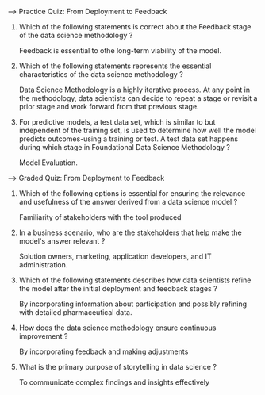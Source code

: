 --> Practice Quiz: From Deployment to Feedback

1. Which of the following statements is correct about the Feedback stage of the data science methodology ?

    Feedback is essential to othe long-term viability of the model.

2. Which of the following statements represents the essential characteristics of the data science methodology ?

    Data Science Methodology is a highly iterative process. At any point in the methodology, data scientists can decide to repeat a stage or revisit a prior stage and work forward from that previous stage.

3. For predictive models, a test data set, which is similar to but independent of the training set, is used to determine how well the model predicts outcomes-using a training or test. A test data set happens during which stage in Foundational Data Science Methodology ?

    Model Evaluation.



--> Graded Quiz: From Deployment to Feedback

1. Which of the following options is essential for ensuring the relevance and usefulness of the answer derived from a data science model ?

    Familiarity of stakeholders with the tool produced

2. In a business scenario, who are the stakeholders that help make the model's answer relevant ?

    Solution owners, marketing, application developers, and IT administration.

3. Which of the following statements describes how data scientists refine the model after the initial deployment and feedback stages ?

    By incorporating information about participation and possibly refining with detailed pharmaceutical data.

4. How does the data science methodology ensure continuous improvement ?

    By incorporating feedback and making adjustments

5. What is the primary purpose of storytelling in data science ?

    To communicate complex findings and insights effectively